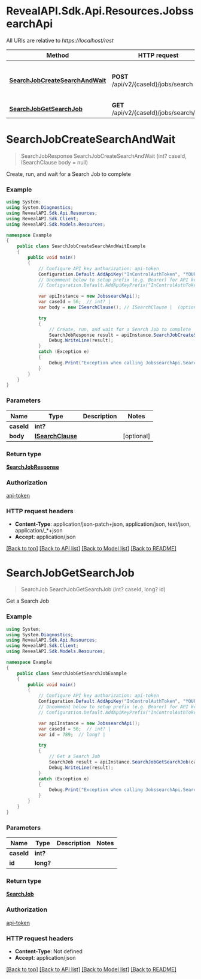 # RevealAPI.Sdk.Api.Resources.JobssearchApi

All URIs are relative to *https://localhost/rest*

Method | HTTP request | Description
------------- | ------------- | -------------
[**SearchJobCreateSearchAndWait**](JobssearchApi.md#searchjobcreatesearchandwait) | **POST** /api/v2/{caseId}/jobs/search | Create, run, and wait for a Search Job to complete
[**SearchJobGetSearchJob**](JobssearchApi.md#searchjobgetsearchjob) | **GET** /api/v2/{caseId}/jobs/search/{id} | Get a Search Job


<a name="searchjobcreatesearchandwait"></a>
# **SearchJobCreateSearchAndWait**
> SearchJobResponse SearchJobCreateSearchAndWait (int? caseId, ISearchClause body = null)

Create, run, and wait for a Search Job to complete

### Example
```csharp
using System;
using System.Diagnostics;
using RevealAPI.Sdk.Api.Resources;
using RevealAPI.Sdk.Client;
using RevealAPI.Sdk.Models.Resources;

namespace Example
{
    public class SearchJobCreateSearchAndWaitExample
    {
        public void main()
        {
            // Configure API key authorization: api-token
            Configuration.Default.AddApiKey("InControlAuthToken", "YOUR_API_KEY");
            // Uncomment below to setup prefix (e.g. Bearer) for API key, if needed
            // Configuration.Default.AddApiKeyPrefix("InControlAuthToken", "Bearer");

            var apiInstance = new JobssearchApi();
            var caseId = 56;  // int? | 
            var body = new ISearchClause(); // ISearchClause |  (optional) 

            try
            {
                // Create, run, and wait for a Search Job to complete
                SearchJobResponse result = apiInstance.SearchJobCreateSearchAndWait(caseId, body);
                Debug.WriteLine(result);
            }
            catch (Exception e)
            {
                Debug.Print("Exception when calling JobssearchApi.SearchJobCreateSearchAndWait: " + e.Message );
            }
        }
    }
}
```

### Parameters

Name | Type | Description  | Notes
------------- | ------------- | ------------- | -------------
 **caseId** | **int?**|  | 
 **body** | [**ISearchClause**](ISearchClause.md)|  | [optional] 

### Return type

[**SearchJobResponse**](SearchJobResponse.md)

### Authorization

[api-token](../README.md#api-token)

### HTTP request headers

 - **Content-Type**: application/json-patch+json, application/json, text/json, application/_*+json
 - **Accept**: application/json

[[Back to top]](#) [[Back to API list]](../README.md#documentation-for-api-endpoints) [[Back to Model list]](../README.md#documentation-for-models) [[Back to README]](../README.md)

<a name="searchjobgetsearchjob"></a>
# **SearchJobGetSearchJob**
> SearchJob SearchJobGetSearchJob (int? caseId, long? id)

Get a Search Job

### Example
```csharp
using System;
using System.Diagnostics;
using RevealAPI.Sdk.Api.Resources;
using RevealAPI.Sdk.Client;
using RevealAPI.Sdk.Models.Resources;

namespace Example
{
    public class SearchJobGetSearchJobExample
    {
        public void main()
        {
            // Configure API key authorization: api-token
            Configuration.Default.AddApiKey("InControlAuthToken", "YOUR_API_KEY");
            // Uncomment below to setup prefix (e.g. Bearer) for API key, if needed
            // Configuration.Default.AddApiKeyPrefix("InControlAuthToken", "Bearer");

            var apiInstance = new JobssearchApi();
            var caseId = 56;  // int? | 
            var id = 789;  // long? | 

            try
            {
                // Get a Search Job
                SearchJob result = apiInstance.SearchJobGetSearchJob(caseId, id);
                Debug.WriteLine(result);
            }
            catch (Exception e)
            {
                Debug.Print("Exception when calling JobssearchApi.SearchJobGetSearchJob: " + e.Message );
            }
        }
    }
}
```

### Parameters

Name | Type | Description  | Notes
------------- | ------------- | ------------- | -------------
 **caseId** | **int?**|  | 
 **id** | **long?**|  | 

### Return type

[**SearchJob**](SearchJob.md)

### Authorization

[api-token](../README.md#api-token)

### HTTP request headers

 - **Content-Type**: Not defined
 - **Accept**: application/json

[[Back to top]](#) [[Back to API list]](../README.md#documentation-for-api-endpoints) [[Back to Model list]](../README.md#documentation-for-models) [[Back to README]](../README.md)

